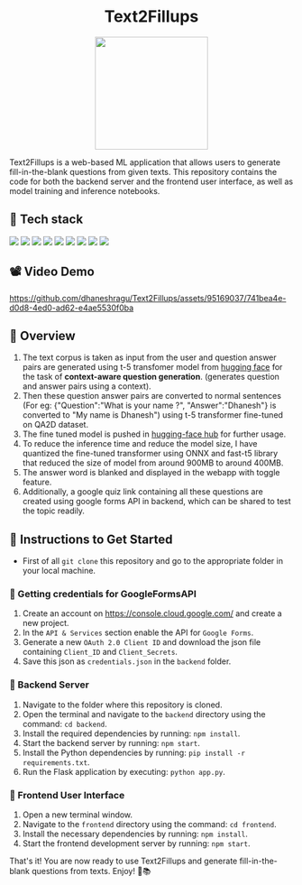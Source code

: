<h1 align="center">Text2Fillups</h1>
<p align="center">
<img src="https://github.com/dhaneshragu/Text2Fillups/assets/95169037/7e219ab1-640c-4386-a3fa-b19485372387" width="200px"/>
</p>
Text2Fillups is a web-based ML application that allows users to generate fill-in-the-blank questions from given texts. This repository contains the code for both the backend server and the frontend user interface, as well as model training and inference notebooks.

## 📕 Tech stack
<p>
<img src="https://img.shields.io/badge/Pytorch-EE4C2C?logo=pytorch&logoColor=white&style=flat" />
<img src="https://img.shields.io/badge/WandB-FFBE00?logo=weightsandbiases&logoColor=white&style=flat" />
<img src="https://img.shields.io/badge/Flask-000000?logo=flask&logoColor=white&style=flat" />
<img src="https://img.shields.io/badge/NumPy-013243?logo=numpy&logoColor=white&style=flat" />
<img src="https://img.shields.io/badge/Pandas-150458?logo=pandas&logoColor=white&style=flat" />
<img src="https://img.shields.io/badge/ONNX-005CED?logo=onnx&logoColor=white&style=flat" />
<img src="https://img.shields.io/badge/React.js-61DAFB?logo=react&logoColor=white&style=flat" />
<img src="https://img.shields.io/badge/Node.js-339933?logo=nodedotjs&logoColor=white&style=flat" />
<img src="https://img.shields.io/badge/Google Forms-B366F6?logo=googlesheets&logoColor=white&style=flat" />
</p>

## 📽️ Video Demo 
https://github.com/dhaneshragu/Text2Fillups/assets/95169037/741bea4e-d0d8-4ed0-ad62-e4ae5530f0ba

## 🧠 Overview 
1. The text corpus is taken as input from the user and question answer pairs are generated using t-5 transfomer model from [hugging face](https://github.com/patil-suraj/question_generation) for the task of **context-aware question generation**. (generates question and answer pairs using a context).
2. Then these question answer pairs are converted to normal sentences (For eg: {"Question":"What is your name ?", "Answer":"Dhanesh"} is converted to "My name is Dhanesh")
using t-5 transformer fine-tuned on QA2D dataset.
3. The fine tuned model is pushed in [hugging-face hub](https://huggingface.co/DhaneshV/T2FPipeline) for further usage.
4. To reduce the inference time and reduce the model size, I have quantized the fine-tuned transformer using ONNX and fast-t5 library that reduced the size of model from around 900MB to around 400MB.
5. The answer word is blanked and displayed in the webapp with toggle feature.
6. Additionally, a google quiz link containing all these questions are created using google forms API in backend, which can be shared to test the topic readily.

## 🙌 Instructions to Get Started
- First of all `git clone` this repository and go to the appropriate folder in your local machine.

### 📜 Getting credentials for GoogleFormsAPI
1. Create an account on https://console.cloud.google.com/ and create a new project.
2. In the `API & Services` section enable the API for `Google Forms`.
3. Generate a new `OAuth 2.0 Client ID` and download the json file containing `Client_ID` and `Client_Secrets`.
4. Save this json as `credentials.json` in the `backend` folder.

### 🔌 Backend Server
1. Navigate to the folder where this repository is cloned.
2. Open the terminal and navigate to the `backend` directory using the command: `cd backend`.
3. Install the required dependencies by running: `npm install`.
4. Start the backend server by running: `npm start`.
5. Install the Python dependencies by running: `pip install -r requirements.txt`.
6. Run the Flask application by executing: `python app.py`.

### 👤 Frontend User Interface

1. Open a new terminal window.
2. Navigate to the `frontend` directory using the command: `cd frontend`.
3. Install the necessary dependencies by running: `npm install`.
4. Start the frontend development server by running: `npm start`.

That's it! You are now ready to use Text2Fillups and generate fill-in-the-blank questions from texts. Enjoy! 🚀📚
